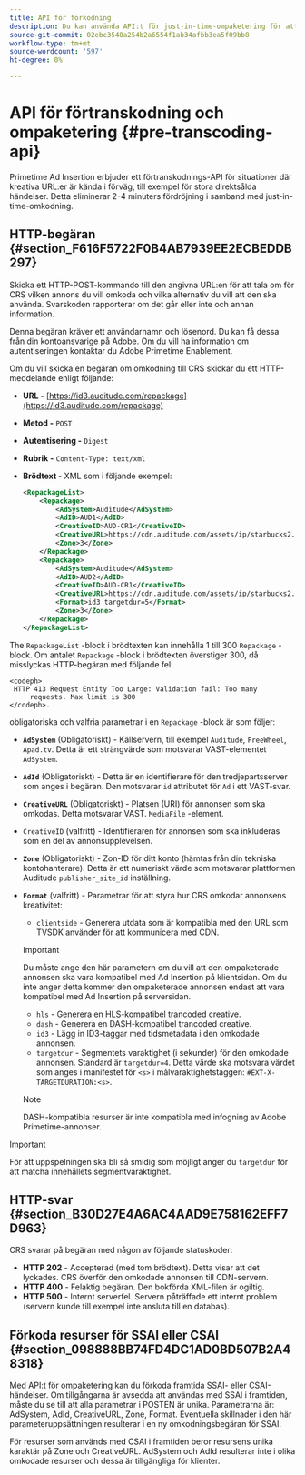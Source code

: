 ```yaml
---
title: API för förkodning
description: Du kan använda API:t för just-in-time-ompaketering för att koda annonsprojekt i förväg, så att det finns en innehållskompatibel version tillgänglig när det behövs, vilket eliminerar den 2-4 minuters fördröjning som är kopplad till just-in-time-ompaketering (JIT).
source-git-commit: 02ebc3548a254b2a6554f1ab34afbb3ea5f09bb8
workflow-type: tm+mt
source-wordcount: '597'
ht-degree: 0%

---
```


# API för förtranskodning och ompaketering {#pre-transcoding-api}

Primetime Ad Insertion erbjuder ett förtranskodnings-API för situationer där kreativa URL:er är kända i förväg, till exempel för stora direktsålda händelser.  Detta eliminerar 2-4 minuters fördröjning i samband med just-in-time-omkodning.

## HTTP-begäran {#section_F616F5722F0B4AB7939EE2ECBEDDB297}

Skicka ett HTTP-POST-kommando till den angivna URL:en för att tala om för CRS vilken annons du vill omkoda och vilka alternativ du vill att den ska använda. Svarskoden rapporterar om det går eller inte och annan information.

Denna begäran kräver ett användarnamn och lösenord. Du kan få dessa från din kontoansvarige på Adobe. Om du vill ha information om autentiseringen kontaktar du Adobe Primetime Enablement.

Om du vill skicka en begäran om omkodning till CRS skickar du ett HTTP-meddelande enligt följande:

* **URL -** [https://id3.auditude.com/repackage](https://id3.auditude.com/repackage)

* **Metod -** `POST`

* **Autentisering -** `Digest`

* **Rubrik -** `Content-Type: text/xml`

* **Brödtext -** XML som i följande exempel:

  ```xml
  <RepackageList>
      <Repackage>
          <AdSystem>Auditude</AdSystem>
          <AdID>AUD1</AdID>
          <CreativeID>AUD-CR1</CreativeID>
          <CreativeURL>https://cdn.auditude.com/assets/ip/starbucks2.mp4</CreativeURL>
          <Zone>3</Zone>
      </Repackage>
      <Repackage>
          <AdSystem>Auditude</AdSystem>
          <AdID>AUD2</AdID>
          <CreativeID>AUD-CR1</CreativeID>
          <CreativeURL>https://cdn.auditude.com/assets/ip/starbucks2.mp4</CreativeURL>
          <Format>id3 targetdur=5</Format>
          <Zone>3</Zone>
      </Repackage>
  </RepackageList>
  ```

The `RepackageList` -block i brödtexten kan innehålla 1 till 300 `Repackage` -block. Om antalet `Repackage` -block i brödtexten överstiger 300, då misslyckas HTTP-begäran med följande fel:

```
<codeph>
 HTTP 413 Request Entity Too Large: Validation fail: Too many
     requests. Max limit is 300
</codeph>.
```


obligatoriska och valfria parametrar i en `Repackage` -block är som följer:

* **`AdSystem`** (Obligatoriskt) - Källservern, till exempel `Auditude`, `FreeWheel`, `Apad.tv`. Detta är ett strängvärde som motsvarar VAST-elementet `AdSystem`.

* **`AdId`** (Obligatoriskt) - Detta är en identifierare för den tredjepartsserver som anges i begäran. Den motsvarar `id` attributet för `Ad` i ett VAST-svar.

* **`CreativeURL`** (Obligatoriskt) - Platsen (URI) för annonsen som ska omkodas. Detta motsvarar VAST. `MediaFile` -element.

* `CreativeID` (valfritt) - Identifieraren för annonsen som ska inkluderas som en del av annonsupplevelsen.
* **`Zone`** (Obligatoriskt) - Zon-ID för ditt konto (hämtas från din tekniska kontohanterare). Detta är ett numeriskt värde som motsvarar plattformen Auditude `publisher_site_id` inställning.

* **`Format`** (valfritt) - Parametrar för att styra hur CRS omkodar annonsens kreativitet:

   * `clientside` - Generera utdata som är kompatibla med den URL som TVSDK använder för att kommunicera med CDN.

  >[!IMPORTANT]
  >
  >Du måste ange den här parametern om du vill att den ompaketerade annonsen ska vara kompatibel med Ad Insertion på klientsidan. Om du inte anger detta kommer den ompaketerade annonsen endast att vara kompatibel med Ad Insertion på serversidan.

   * `hls` - Generera en HLS-kompatibel trancoded creative.
   * `dash` - Generera en DASH-kompatibel trancoded creative.
   * `id3` - Lägg in ID3-taggar med tidsmetadata i den omkodade annonsen.
   * `targetdur` - Segmentets varaktighet (i sekunder) för den omkodade annonsen. Standard är `targetdur=4`. Detta värde ska motsvara värdet som anges i manifestet för `<s>` i målvaraktighetstaggen: `#EXT-X-TARGETDURATION:<s>`.

  >[!NOTE]
  >
  >DASH-kompatibla resurser är inte kompatibla med infogning av Adobe Primetime-annonser.

>[!IMPORTANT]
>
>För att uppspelningen ska bli så smidig som möjligt anger du `targetdur` för att matcha innehållets segmentvaraktighet.

## HTTP-svar {#section_B30D27E4A6AC4AAD9E758162EFF7D963}

CRS svarar på begäran med någon av följande statuskoder:

* **HTTP 202** - Accepterad (med tom brödtext). Detta visar att det lyckades. CRS överför den omkodade annonsen till CDN-servern.
* **HTTP 400** - Felaktig begäran. Den bokförda XML-filen är ogiltig.
* **HTTP 500** - Internt serverfel. Servern påträffade ett internt problem (servern kunde till exempel inte ansluta till en databas).

## Förkoda resurser för SSAI eller CSAI {#section_098888BB74FD4DC1AD0BD507B2A48318}

Med API:t för ompaketering kan du förkoda framtida SSAI- eller CSAI-händelser. Om tillgångarna är avsedda att användas med SSAI i framtiden, måste du se till att alla parametrar i POSTEN är unika. Parametrarna är: AdSystem, AdId, CreativeURL, Zone, Format. Eventuella skillnader i den här parameteruppsättningen resulterar i en ny omkodningsbegäran för SSAI.

För resurser som används med CSAI i framtiden beror resursens unika karaktär på Zone och CreativeURL. AdSystem och AdId resulterar inte i olika omkodade resurser och dessa är tillgängliga för klienter.
